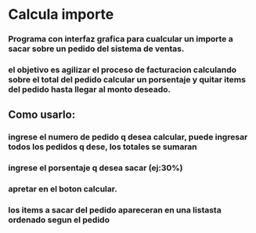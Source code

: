 # Calcula importe

### Programa con interfaz grafica para cualcular un importe a sacar sobre un pedido del sistema de ventas.
### el objetivo es agilizar el proceso de facturacion calculando sobre el total del pedido calcular un porsentaje y quitar items del pedido hasta llegar al monto deseado.

## Como usarlo:

### ingrese el numero de pedido q desea calcular, puede ingresar todos los pedidos q dese, los totales se sumaran
### ingrese el porsentaje q desea sacar (ej:30%)
### apretar en el boton calcular.
### los items a sacar del pedido apareceran en una listasta ordenado segun el pedido

